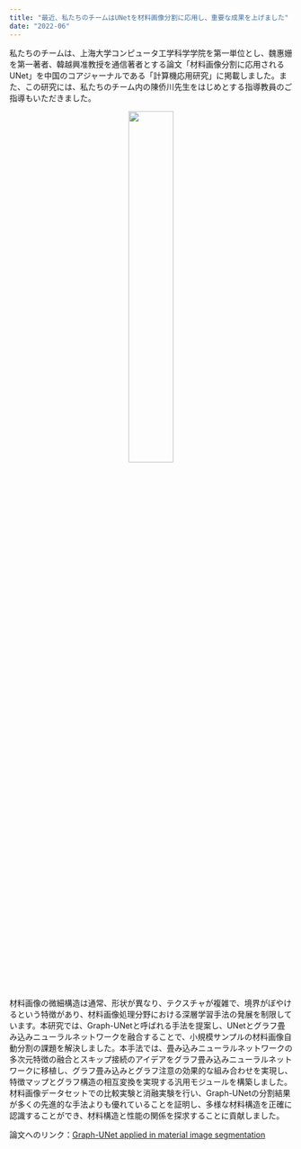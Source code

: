 ```yaml
---
title: "最近、私たちのチームはUNetを材料画像分割に応用し、重要な成果を上げました"
date: "2022-06"
---
```


私たちのチームは、上海大学コンピュータ工学科学学院を第一単位とし、魏惠姗を第一著者、韓越興准教授を通信著者とする論文「材料画像分割に応用されるUNet」を中国のコアジャーナルである「計算機応用研究」に掲載しました。また、この研究には、私たちのチーム内の陳侨川先生をはじめとする指導教員のご指導もいただきました。

<p align="center">
  <img src="/images/indexPic/2022/weihuishan.jpg" style="width:40%;" />
</p>

材料画像の微細構造は通常、形状が異なり、テクスチャが複雑で、境界がぼやけるという特徴があり、材料画像処理分野における深層学習手法の発展を制限しています。本研究では、Graph-UNetと呼ばれる手法を提案し、UNetとグラフ畳み込みニューラルネットワークを融合することで、小規模サンプルの材料画像自動分割の課題を解決しました。本手法では、畳み込みニューラルネットワークの多次元特徴の融合とスキップ接続のアイデアをグラフ畳み込みニューラルネットワークに移植し、グラフ畳み込みとグラフ注意の効果的な組み合わせを実現し、特徴マップとグラフ構造の相互変換を実現する汎用モジュールを構築しました。材料画像データセットでの比較実験と消融実験を行い、Graph-UNetの分割結果が多くの先進的な手法よりも優れていることを証明し、多様な材料構造を正確に認識することができ、材料構造と性能の関係を探求することに貢献しました。

論文へのリンク：[Graph-UNet applied in material image segmentation](https://kns.cnki.net/kcms2/article/abstract?v=mV2q5OJ_OLz4Ln-yf6pNAQLmdHbxVVMvd7GN738Y1f5h8xJvD8cgn1Yu8mJ5wjOp23nKD9cIb55Mbq_3ycR_uK2qtM17lXH2APGAqUAcJbfYAOfFBkEboTPNpU4OHj4L3scWlmvbDlqnTj8Z3G-Bt5UFP_Ugdl13o4RdeD3h6Jatyy896yGQlQ==&uniplatform=NZKPT&language=CHS)